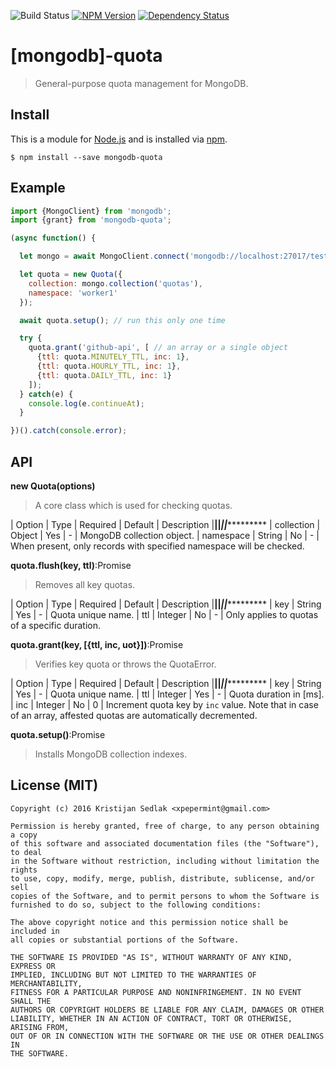 ![Build Status](https://travis-ci.org/xpepermint/mongodb-quota.svg?branch=master)&nbsp;[![NPM Version](https://badge.fury.io/js/typeable.svg)](https://badge.fury.io/js/typeable)&nbsp;[![Dependency Status](https://gemnasium.com/xpepermint/mongodb-quota.svg)](https://gemnasium.com/xpepermint/mongodb-quota)

# [mongodb]-quota

> General-purpose quota management for MongoDB.

## Install

This is a module for [Node.js](http://nodejs.org) and is installed via [npm](https://www.npmjs.com/).

```
$ npm install --save mongodb-quota
```

## Example

```js
import {MongoClient} from 'mongodb';
import {grant} from 'mongodb-quota';

(async function() {

  let mongo = await MongoClient.connect('mongodb://localhost:27017/test');

  let quota = new Quota({
    collection: mongo.collection('quotas'),
    namespace: 'worker1'
  });

  await quota.setup(); // run this only one time

  try {
    quota.grant('github-api', [ // an array or a single object
      {ttl: quota.MINUTELY_TTL, inc: 1},
      {ttl: quota.HOURLY_TTL, inc: 1},
      {ttl: quota.DAILY_TTL, inc: 1}
    ]);
  } catch(e) {
    console.log(e.continueAt);
  }

})().catch(console.error);
```

## API

**new Quota(options)**

> A core class which is used for checking quotas.

| Option | Type | Required | Default | Description
|********|******|**********|*********|************
| collection | Object | Yes | - | MongoDB collection object.
| namespace | String | No | - | When present, only records with specified namespace will be checked.

**quota.flush(key, ttl)**:Promise
> Removes all key quotas.

| Option | Type | Required | Default | Description
|********|******|**********|*********|************
| key | String | Yes | - | Quota unique name.
| ttl | Integer | No | - | Only applies to quotas of a specific duration.

**quota.grant(key, [{ttl, inc, uot}])**:Promise

> Verifies key quota or throws the QuotaError.

| Option | Type | Required | Default | Description
|********|******|**********|*********|************
| key | String | Yes | - | Quota unique name.
| ttl | Integer | Yes | - | Quota duration in [ms].
| inc | Integer | No | 0 | Increment quota key by `inc` value. Note that in case of an array, affested quotas are automatically decremented.

**quota.setup()**:Promise
> Installs MongoDB collection indexes.

## License (MIT)

```
Copyright (c) 2016 Kristijan Sedlak <xpepermint@gmail.com>

Permission is hereby granted, free of charge, to any person obtaining a copy
of this software and associated documentation files (the "Software"), to deal
in the Software without restriction, including without limitation the rights
to use, copy, modify, merge, publish, distribute, sublicense, and/or sell
copies of the Software, and to permit persons to whom the Software is
furnished to do so, subject to the following conditions:

The above copyright notice and this permission notice shall be included in
all copies or substantial portions of the Software.

THE SOFTWARE IS PROVIDED "AS IS", WITHOUT WARRANTY OF ANY KIND, EXPRESS OR
IMPLIED, INCLUDING BUT NOT LIMITED TO THE WARRANTIES OF MERCHANTABILITY,
FITNESS FOR A PARTICULAR PURPOSE AND NONINFRINGEMENT. IN NO EVENT SHALL THE
AUTHORS OR COPYRIGHT HOLDERS BE LIABLE FOR ANY CLAIM, DAMAGES OR OTHER
LIABILITY, WHETHER IN AN ACTION OF CONTRACT, TORT OR OTHERWISE, ARISING FROM,
OUT OF OR IN CONNECTION WITH THE SOFTWARE OR THE USE OR OTHER DEALINGS IN
THE SOFTWARE.
```
